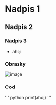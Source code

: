 # Nadpis 1
## Nadpis 2
### Nadpis 3
- ahoj
### Obrazky
![image](https://github.com/user-attachments/assets/8b00e3e5-2ead-4d97-a4d5-3b81f16dc727)

### Cod
''' python 
print(ahoj)
'''

